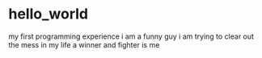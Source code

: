 # hello_world
my first programming experience 
i am a funny guy 
i am trying to clear out the mess in my life 
a winner and fighter is me
